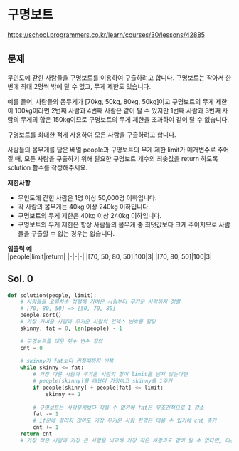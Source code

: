 # 구명보트
https://school.programmers.co.kr/learn/courses/30/lessons/42885

## 문제
무인도에 갇힌 사람들을 구명보트를 이용하여 구출하려고 합니다. 구명보트는 작아서 한 번에 최대 2명씩 밖에 탈 수 없고, 무게 제한도 있습니다.

예를 들어, 사람들의 몸무게가 [70kg, 50kg, 80kg, 50kg]이고 구명보트의 무게 제한이 100kg이라면 2번째 사람과 4번째 사람은 같이 탈 수 있지만 1번째 사람과 3번째 사람의 무게의 합은 150kg이므로 구명보트의 무게 제한을 초과하여 같이 탈 수 없습니다.

구명보트를 최대한 적게 사용하여 모든 사람을 구출하려고 합니다.

사람들의 몸무게를 담은 배열 people과 구명보트의 무게 제한 limit가 매개변수로 주어질 때, 모든 사람을 구출하기 위해 필요한 구명보트 개수의 최솟값을 return 하도록 solution 함수를 작성해주세요.

**제한사항**   
- 무인도에 갇힌 사람은 1명 이상 50,000명 이하입니다.
- 각 사람의 몸무게는 40kg 이상 240kg 이하입니다.
- 구명보트의 무게 제한은 40kg 이상 240kg 이하입니다.
- 구명보트의 무게 제한은 항상 사람들의 몸무게 중 최댓값보다 크게 주어지므로 사람들을 구출할 수 없는 경우는 없습니다.

**입출력 예**   
|people|limit|return|
|-|-|-|
|[70, 50, 80, 50]|100|3|
|[70, 80, 50]|100|3|

## Sol. 0
```python
def solution(people, limit):
    # 사람들을 오름차순 정렬해 가벼운 사람부터 무거운 사람까지 정렬
    # [70, 80, 50] => [50, 70, 80]
    people.sort()
    # 가장 가벼운 사람과 무거운 사람의 인덱스 번호를 할당
    skinny, fat = 0, len(people) - 1

    # 구명보트를 태운 횟수 변수 정의
    cnt = 0
    
    # skinny가 fat보다 커질때까지 반복
    while skinny <= fat:
        # 가장 마른 사람과 무거운 사람의 합이 limit를 넘지 않는다면
        # people[skinny]를 태웠다 가정하고 skinny를 1추가
        if people[skinny] + people[fat] <= limit: 
            skinny += 1
        
        # 구명보트는 사람무게보다 작을 수 없기에 fat은 무조건적으로 1 감소
        fat -= 1  
        # if문에 걸리지 않아도 가장 무거운 사람 한명은 태울 수 있기에 cnt 증가
        cnt += 1  
    return cnt
    # 가장 작은 사람과 가장 큰 사람을 비교해 가장 작은 사람과도 같이 탈 수 없다면, 다른 사람들과도 못 타기에 가장 큰 사람만 태운다가 핵심 포인트
```
